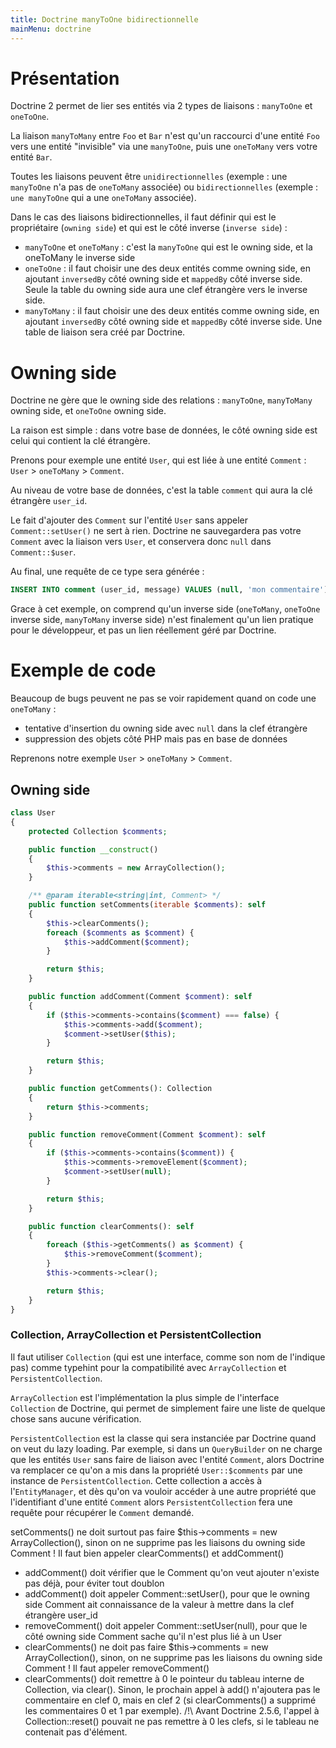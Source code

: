```yaml
---
title: Doctrine manyToOne bidirectionnelle
mainMenu: doctrine
---
```


# Présentation

Doctrine 2 permet de lier ses entités via 2 types de liaisons : `manyToOne` et `oneToOne`.

La liaison `manyToMany` entre `Foo` et `Bar` n'est qu'un raccourci d'une entité `Foo` vers une entité "invisible" 
via une `manyToOne`, puis une `oneToMany` vers votre entité `Bar`.

Toutes les liaisons peuvent être `unidirectionnelles` (exemple : une `manyToOne` n'a pas de `oneToMany` associée) 
ou `bidirectionnelles` (exemple : `une manyToOne` qui a une `oneToMany` associée).

Dans le cas des liaisons bidirectionnelles, il faut définir qui est le propriétaire (`owning side`) et qui est le côté inverse (`inverse side`) :
 * `manyToOne` et `oneToMany` : c'est la `manyToOne` qui est le owning side, et la oneToMany le inverse side
 * `oneToOne` : il faut choisir une des deux entités comme owning side, en ajoutant `inversedBy` côté owning side et `mappedBy` côté inverse side. Seule la table du owning side aura une clef étrangère vers le inverse side.
 * `manyToMany` : il faut choisir une des deux entités comme owning side, en ajoutant `inversedBy` côté owning side et `mappedBy` côté inverse side. Une table de liaison sera créé par Doctrine.

# Owning side

Doctrine ne gère que le owning side des relations : `manyToOne`, `manyToMany` owning side, et `oneToOne` owning side.

La raison est simple : dans votre base de données, le côté owning side est celui qui contient la clé étrangère.

Prenons pour exemple une entité `User`, qui est liée à une entité `Comment` : `User` > `oneToMany` > `Comment`.

Au niveau de votre base de données, c'est la table `comment` qui aura la clé étrangère `user_id`.

Le fait d'ajouter des `Comment` sur l'entité `User` sans appeler `Comment::setUser()` ne sert à rien.
Doctrine ne sauvegardera pas votre `Comment` avec la liaison vers `User`, et conservera donc `null` dans `Comment::$user`.

Au final, une requête de ce type sera générée :
```sql
INSERT INTO comment (user_id, message) VALUES (null, 'mon commentaire')
```

Grace à cet exemple, on comprend qu'un inverse side (`oneToMany`, `oneToOne` inverse side, `manyToMany` inverse side) 
n'est finalement qu'un lien pratique pour le développeur, et pas un lien réellement géré par Doctrine.

# Exemple de code

Beaucoup de bugs peuvent ne pas se voir rapidement quand on code une `oneToMany` :
 * tentative d'insertion du owning side avec `null` dans la clef étrangère
 * suppression des objets côté PHP mais pas en base de données

Reprenons notre exemple `User` > `oneToMany` > `Comment`.

## Owning side

```php
class User
{
    protected Collection $comments;

    public function __construct()
    {
        $this->comments = new ArrayCollection();
    }

    /** @param iterable<string|int, Comment> */
    public function setComments(iterable $comments): self
    {
        $this->clearComments();
        foreach ($comments as $comment) {
            $this->addComment($comment);
        }

        return $this;
    }

    public function addComment(Comment $comment): self
    {
        if ($this->comments->contains($comment) === false) {
            $this->comments->add($comment);
            $comment->setUser($this);
        }

        return $this;
    }

    public function getComments(): Collection
    {
        return $this->comments;
    }

    public function removeComment(Comment $comment): self
    {
        if ($this->comments->contains($comment)) {
            $this->comments->removeElement($comment);
            $comment->setUser(null);
        }

        return $this;
    }

    public function clearComments(): self
    {
        foreach ($this->getComments() as $comment) {
            $this->removeComment($comment);
        }
        $this->comments->clear();

        return $this;
    }
}
```

### Collection, ArrayCollection et PersistentCollection

Il faut utiliser `Collection` (qui est une interface, comme son nom de l'indique pas) comme typehint
pour la compatibilité avec `ArrayCollection` et `PersistentCollection`.

`ArrayCollection` est l'implémentation la plus simple de l'interface `Collection` de Doctrine,
qui permet de simplement faire une liste de quelque chose sans aucune vérification.

`PersistentCollection` est la classe qui sera instanciée par Doctrine quand on veut du lazy loading. 
Par exemple, si dans un `QueryBuilder` on ne charge que les entités `User` sans faire de liaison avec l'entité `Comment`,
alors Doctrine va remplacer ce qu'on a mis dans la propriété `User::$comments` par une instance de `PersistentCollection`.
Cette collection a accès à l'`EntityManager`, et dès qu'on va vouloir accéder à une autre propriété que l'identifiant 
d'une entité `Comment` alors `PersistentCollection` fera une requête pour récupérer le `Comment` demandé.

setComments() ne doit surtout pas faire $this->comments = new ArrayCollection(), 
sinon on ne supprime pas les liaisons du owning side Comment ! Il faut bien appeler clearComments() et addComment()
 * addComment() doit vérifier que le Comment qu'on veut ajouter n'existe pas déjà, pour éviter tout doublon
 * addComment() doit appeler Comment::setUser(), pour que le owning side Comment ait connaissance de la valeur à mettre dans la clef étrangère user_id
 * removeComment() doit appeler Comment::setUser(null), pour que le côté owning side Comment sache qu'il n'est plus lié à un User
 * clearComments() ne doit pas faire $this->comments = new ArrayCollection(), sinon, on ne supprime pas les liaisons du owning side Comment ! Il faut appeler removeComment()
 * clearComments() doit remettre à 0 le pointeur du tableau interne de Collection, via clear(). Sinon, le prochain appel à add() n'ajoutera pas le commentaire en clef 0, mais en clef 2 (si clearComments() a supprimé les commentaires 0 et 1 par exemple). /!\ Avant Doctrine 2.5.6, l'appel à Collection::reset() pouvait ne pas remettre à 0 les clefs, si le tableau ne contenait pas d'élément.
